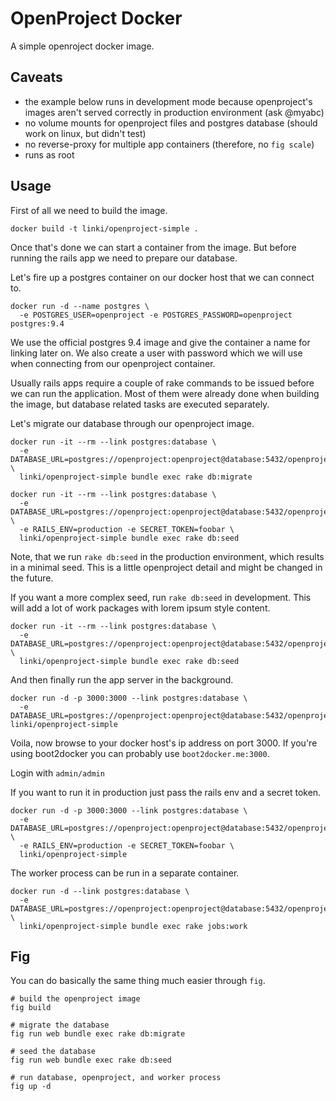 # OpenProject Docker

A simple openroject docker image.

## Caveats

* the example below runs in development mode because openproject's images aren't served correctly in production environment (ask @myabc)
* no volume mounts for openproject files and postgres database (should work on linux, but didn't test)
* no reverse-proxy for multiple app containers (therefore, no `fig scale`)
* runs as root

## Usage

First of all we need to build the image.

    docker build -t linki/openproject-simple .

Once that's done we can start a container from the image.
But before running the rails app we need to prepare our database.

Let's fire up a postgres container on our docker host that we can connect to.

    docker run -d --name postgres \
      -e POSTGRES_USER=openproject -e POSTGRES_PASSWORD=openproject postgres:9.4

We use the official postgres 9.4 image and give the container a name for linking later on.
We also create a user with password which we will use when connecting from our openproject container.

Usually rails apps require a couple of rake commands to be issued before we can run the application.
Most of them were already done when building the image, but database related tasks are executed separately.

Let's migrate our database through our openproject image.

    docker run -it --rm --link postgres:database \
      -e DATABASE_URL=postgres://openproject:openproject@database:5432/openproject \
      linki/openproject-simple bundle exec rake db:migrate

    docker run -it --rm --link postgres:database \
      -e DATABASE_URL=postgres://openproject:openproject@database:5432/openproject \
      -e RAILS_ENV=production -e SECRET_TOKEN=foobar \
      linki/openproject-simple bundle exec rake db:seed

Note, that we run `rake db:seed` in the production environment, which results in a minimal seed.
This is a little openproject detail and might be changed in the future.

If you want a more complex seed, run `rake db:seed` in development.
This will add a lot of work packages with lorem ipsum style content.

    docker run -it --rm --link postgres:database \
      -e DATABASE_URL=postgres://openproject:openproject@database:5432/openproject \
      linki/openproject-simple bundle exec rake db:seed

And then finally run the app server in the background.

    docker run -d -p 3000:3000 --link postgres:database \
      -e DATABASE_URL=postgres://openproject:openproject@database:5432/openproject linki/openproject-simple

Voila, now browse to your docker host's ip address on port 3000.
If you're using boot2docker you can probably use `boot2docker.me:3000`.

Login with `admin/admin`

If you want to run it in production just pass the rails env and a secret token.

    docker run -d -p 3000:3000 --link postgres:database \
      -e DATABASE_URL=postgres://openproject:openproject@database:5432/openproject \
      -e RAILS_ENV=production -e SECRET_TOKEN=foobar \
      linki/openproject-simple

The worker process can be run in a separate container.

    docker run -d --link postgres:database \
      -e DATABASE_URL=postgres://openproject:openproject@database:5432/openproject \
      linki/openproject-simple bundle exec rake jobs:work

## Fig

You can do basically the same thing much easier through `fig`.

    # build the openproject image
    fig build

    # migrate the database
    fig run web bundle exec rake db:migrate

    # seed the database
    fig run web bundle exec rake db:seed

    # run database, openproject, and worker process
    fig up -d
